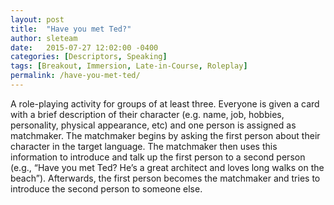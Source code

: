 ```yaml
---
layout: post
title:  "Have you met Ted?"
author: sleteam
date:   2015-07-27 12:02:00 -0400
categories: [Descriptors, Speaking]
tags: [Breakout, Immersion, Late-in-Course, Roleplay]
permalink: /have-you-met-ted/
---
```

A role-playing activity for groups of at least three. Everyone is given a card with a brief description of their character (e.g. name, job, hobbies, personality, physical appearance, etc) and one person is assigned as matchmaker. The matchmaker begins by asking the first person about their character in the target language. The matchmaker then uses this information to introduce and talk up the first person to a second person (e.g., “Have you met Ted? He’s a great architect and loves long walks on the beach”).  Afterwards, the first person becomes the matchmaker and tries to introduce the second person to someone else.